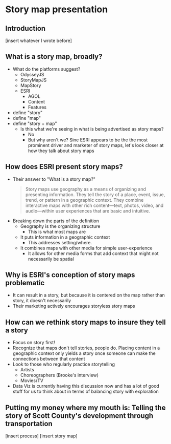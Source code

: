 # Story map presentation #

## Introduction ##
[insert whatever I wrote before]

## What is a story map, broadly? ##

- What do the platforms suggest?
	- OdysseyJS
	- StoryMapJS
	- MapStory
	- ESRI
		- AGOL
		- Content
		- Features
- define "story"
- define "map"
- define "story + map"
	- Is this what we're seeing in what is being advertised as story maps?
		- No
		- But why aren't we? Sine ESRI appears to be the the most prominent driver and marketer of story maps, let's look closer at how they talk about story maps

## How does ESRI present story maps? ##
- Their answer to "What is a story map?"
	> Story maps use geography as a means of organizing and presenting information. They tell the story of a place, event, issue, trend, or pattern in a geographic context. They combine interactive maps with other rich content—text, photos, video, and audio—within user experiences that are basic and intuitive.
- Breaking down the parts of the definition
	- Geography is the organizing structure
		- This is what most maps are
	- It puts information in a geographic context
		- This addresses setting/where.
	- It combines maps with other media for simple user-experience
		- It allows for other media forms that add context that might not necessarily be spatial

## Why is ESRI's conception of story maps problematic ##
- It can result in a story, but because it is centered on the map rather than story, it doesn't necessarily
- Their marketing actively encourages storyless story maps

## How can we rethink story maps to insure they tell a story ##
- Focus on story first!
- Recognize that maps don't tell stories, people do. Placing content in a geographic context only yields a story once someone can make the connections between that content
- Look to those who regularly practice storytelling
	- Artists
	- Choreographers (Brooke's interview)
	- Movies/TV
- Data Viz is currently having this discussion now and has a lot of good stuff for us to think about in terms of balancing story with exploration

## Putting my money where my mouth is: Telling the story of Scott County's development through transportation ##
[insert process]
[insert story map]